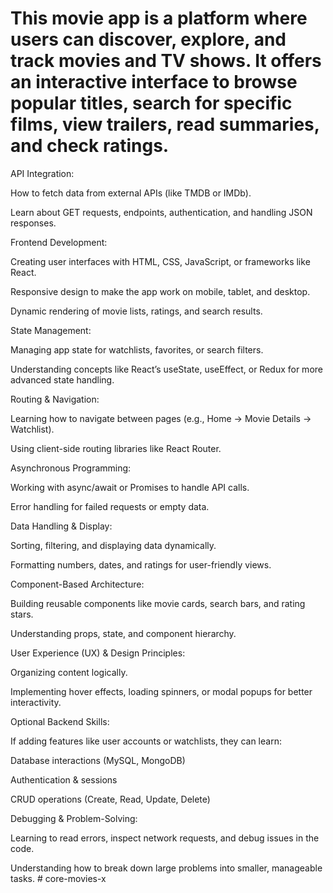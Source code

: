 # This movie app is a platform where users can discover, explore, and track movies and TV shows. It offers an interactive interface to browse popular titles, search for specific films, view trailers, read summaries, and check ratings.

API Integration:

How to fetch data from external APIs (like TMDB or IMDb).

Learn about GET requests, endpoints, authentication, and handling JSON responses.

Frontend Development:

Creating user interfaces with HTML, CSS, JavaScript, or frameworks like React.

Responsive design to make the app work on mobile, tablet, and desktop.

Dynamic rendering of movie lists, ratings, and search results.

State Management:

Managing app state for watchlists, favorites, or search filters.

Understanding concepts like React’s useState, useEffect, or Redux for more advanced state handling.

Routing & Navigation:

Learning how to navigate between pages (e.g., Home → Movie Details → Watchlist).

Using client-side routing libraries like React Router.

Asynchronous Programming:

Working with async/await or Promises to handle API calls.

Error handling for failed requests or empty data.

Data Handling & Display:

Sorting, filtering, and displaying data dynamically.

Formatting numbers, dates, and ratings for user-friendly views.

Component-Based Architecture:

Building reusable components like movie cards, search bars, and rating stars.

Understanding props, state, and component hierarchy.

User Experience (UX) & Design Principles:

Organizing content logically.

Implementing hover effects, loading spinners, or modal popups for better interactivity.

Optional Backend Skills:

If adding features like user accounts or watchlists, they can learn:

Database interactions (MySQL, MongoDB)

Authentication & sessions

CRUD operations (Create, Read, Update, Delete)

Debugging & Problem-Solving:

Learning to read errors, inspect network requests, and debug issues in the code.

Understanding how to break down large problems into smaller, manageable tasks.
#   c o r e - m o v i e s - x 
 
 
